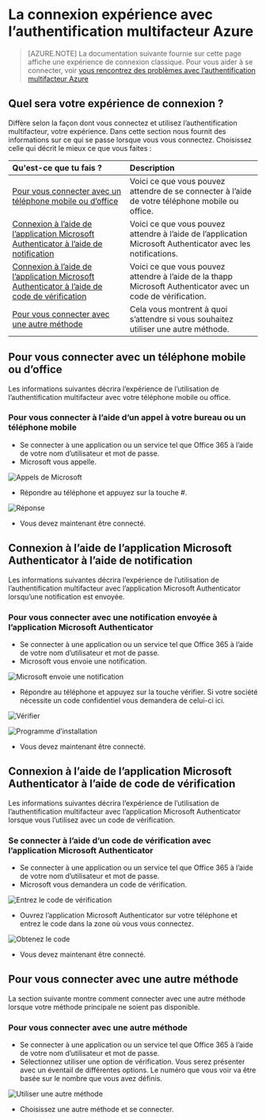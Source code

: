 <properties
    pageTitle="Expérience de connexion de l’authentification Multifacteur Azure avec l’authentification multifacteur Azure"
    description="Cette page vous fournira des conseils sur où vous pouvez pour voir les différentes méthodes de connexion disponibles avec l’authentification Multifacteur Azure."
    keywords="l’authentification des utilisateurs, l’expérience de connexion, se connecter avec un téléphone mobile, se connecter avec un téléphone de bureau"
    services="multi-factor-authentication"
    documentationCenter=""
    authors="kgremban"
    manager="femila"
    editor="curtland"/>

<tags
    ms.service="multi-factor-authentication"
    ms.workload="identity"
    ms.tgt_pltfrm="na"
    ms.devlang="na"
    ms.topic="article"
    ms.date="08/22/2016"
    ms.author="kgremban"/>

# <a name="the-sign-in-experience-with-azure-multi-factor-authentication"></a>La connexion expérience avec l’authentification multifacteur Azure
> [AZURE.NOTE]  La documentation suivante fournie sur cette page affiche une expérience de connexion classique.  Pour vous aider à se connecter, voir [vous rencontrez des problèmes avec l’authentification multifacteur Azure](multi-factor-authentication-end-user-manage-settings.md)



## <a name="what-will-your-sign-in-experience-be"></a>Quel sera votre expérience de connexion ?
Diffère selon la façon dont vous connectez et utilisez l’authentification multifacteur, votre expérience.  Dans cette section nous fournit des informations sur ce qui se passe lorsque vous vous connectez.  Choisissez celle qui décrit le mieux ce que vous faites :


Qu'est-ce que tu fais ?|Description
:------------- | :------------- |
[Pour vous connecter avec un téléphone mobile ou d’office](#signing-in-with-mobile-or-office-phone) | Voici ce que vous pouvez attendre de se connecter à l’aide de votre téléphone mobile ou office.
[Connexion à l’aide de l’application Microsoft Authenticator à l’aide de notification](#signing-in-with-the-microsoft-authenticator-app-using-notification) | Voici ce que vous pouvez attendre à l’aide de l’application Microsoft Authenticator avec les notifications.
[Connexion à l’aide de l’application Microsoft Authenticator à l’aide de code de vérification](#signing-in-with-the-microsoft-authenticator-app-using-verification-code)|Voici ce que vous pouvez attendre à l’aide de la thapp Microsoft Authenticator avec un code de vérification.
[Pour vous connecter avec une autre méthode](#signing-in-with-an-alternate-method)|Cela vous montrent à quoi s’attendre si vous souhaitez utiliser une autre méthode.

## <a name="signing-in-with-mobile-or-office-phone"></a>Pour vous connecter avec un téléphone mobile ou d’office

Les informations suivantes décrira l’expérience de l’utilisation de l’authentification multifacteur avec votre téléphone mobile ou office.

### <a name="to-sign-in-with-a-call-to-your-office-or-mobile-phone"></a>Pour vous connecter à l’aide d’un appel à votre bureau ou un téléphone mobile

- Se connecter à une application ou un service tel que Office 365 à l’aide de votre nom d’utilisateur et mot de passe.
- Microsoft vous appelle.

![Appels de Microsoft](./media/multi-factor-authentication-end-user-signin-phone/call.png)

- Répondre au téléphone et appuyez sur la touche #.

![Réponse](./media/multi-factor-authentication-end-user-signin-phone/phone.png)

- Vous devez maintenant être connecté.</li>

## <a name="signing-in-with-the-microsoft-authenticator-app-using-notification"></a>Connexion à l’aide de l’application Microsoft Authenticator à l’aide de notification

Les informations suivantes décrira l’expérience de l’utilisation de l’authentification multifacteur avec l’application Microsoft Authenticator lorsqu’une notification est envoyée.

### <a name="to-sign-in-with-a-notification-sent-the-microsoft-authenticator-app"></a>Pour vous connecter avec une notification envoyée à l’application Microsoft Authenticator

- Se connecter à une application ou un service tel que Office 365 à l’aide de votre nom d’utilisateur et mot de passe.
- Microsoft vous envoie une notification.

![Microsoft envoie une notification](./media/multi-factor-authentication-end-user-signin-app-notify/notify.png)


- Répondre au téléphone et appuyez sur la touche vérifier.  Si votre société nécessite un code confidentiel vous demandera de celui-ci ici.

![Vérifier](./media/multi-factor-authentication-end-user-signin-app-notify/phone.png)

![Programme d’installation](./media/multi-factor-authentication-end-user-first-time-mobile-app/scan3.png)

- Vous devez maintenant être connecté.


## <a name="signing-in-with-the-microsoft-authenticator-app-using-verification-code"></a>Connexion à l’aide de l’application Microsoft Authenticator à l’aide de code de vérification

Les informations suivantes décrira l’expérience de l’utilisation de l’authentification multifacteur avec l’application Microsoft Authenticator lorsque vous l’utilisez avec un code de vérification.

### <a name="to-sign-in-using-a-verification-code-with-the-microsoft-authenticator-app"></a>Se connecter à l’aide d’un code de vérification avec l’application Microsoft Authenticator

- Se connecter à une application ou un service tel que Office 365 à l’aide de votre nom d’utilisateur et mot de passe.
- Microsoft vous demandera un code de vérification.

![Entrez le code de vérification](./media/multi-factor-authentication-end-user-signin-app-verify/verify.png)

- Ouvrez l’application Microsoft Authenticator sur votre téléphone et entrez le code dans la zone où vous vous connectez.

![Obtenez le code](./media/multi-factor-authentication-end-user-signin-app-verify/phone.png)



- Vous devez maintenant être connecté.


## <a name="signing-in-with-an-alternate-method"></a>Pour vous connecter avec une autre méthode


La section suivante montre comment connecter avec une autre méthode lorsque votre méthode principale ne soient pas disponible.

### <a name="to-sign-in-with-an-alternate-method"></a>Pour vous connecter avec une autre méthode

- Se connecter à une application ou un service tel que Office 365 à l’aide de votre nom d’utilisateur et mot de passe.
- Sélectionnez utiliser une option de vérification.  Vous serez présenter avec un éventail de différentes options. Le numéro que vous voir va être basée sur le nombre que vous avez définis.

![Utiliser une autre méthode](./media/multi-factor-authentication-end-user-signin-alt/alt.png)

- Choisissez une autre méthode et se connecter.
